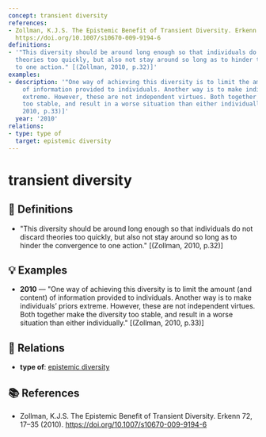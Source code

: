 ```yaml
---
concept: transient diversity
references:
- Zollman, K.J.S. The Epistemic Benefit of Transient Diversity. Erkenn 72, 17–35 (2010).
  https://doi.org/10.1007/s10670-009-9194-6
definitions:
- '"This diversity should be around long enough so that individuals do not discard
  theories too quickly, but also not stay around so long as to hinder the convergence
  to one action." [(Zollman, 2010, p.32)]'
examples:
- description: '"One way of achieving this diversity is to limit the amount (and content)
    of information provided to individuals. Another way is to make individuals’ priors
    extreme. However, these are not independent virtues. Both together make the diversity
    too stable, and result in a worse situation than either individually." [(Zollman,
    2010, p.33)]'
  year: '2010'
relations:
- type: type of
  target: epistemic diversity
---
```


# transient diversity

## 📖 Definitions

- "This diversity should be around long enough so that individuals do not discard theories too quickly, but also not stay around so long as to hinder the convergence to one action." [(Zollman, 2010, p.32)]

## 💡 Examples

- **2010** — "One way of achieving this diversity is to limit the amount (and content) of information provided to individuals. Another way is to make individuals’ priors extreme. However, these are not independent virtues. Both together make the diversity too stable, and result in a worse situation than either individually." [(Zollman, 2010, p.33)]

## 🔗 Relations

- **type of**: [epistemic diversity](./epistemic-diversity.md)

## 📚 References

- Zollman, K.J.S. The Epistemic Benefit of Transient Diversity. Erkenn 72, 17–35 (2010). https://doi.org/10.1007/s10670-009-9194-6
